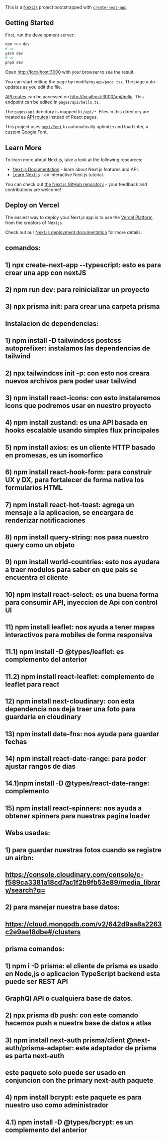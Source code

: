 This is a [Next.js](https://nextjs.org/) project bootstrapped with [`create-next-app`](https://github.com/vercel/next.js/tree/canary/packages/create-next-app).

## Getting Started

First, run the development server:

```bash
npm run dev
# or
yarn dev
# or
pnpm dev
```

Open [http://localhost:3000](http://localhost:3000) with your browser to see the result.

You can start editing the page by modifying `app/page.tsx`. The page auto-updates as you edit the file.

[API routes](https://nextjs.org/docs/api-routes/introduction) can be accessed on [http://localhost:3000/api/hello](http://localhost:3000/api/hello). This endpoint can be edited in `pages/api/hello.ts`.

The `pages/api` directory is mapped to `/api/*`. Files in this directory are treated as [API routes](https://nextjs.org/docs/api-routes/introduction) instead of React pages.

This project uses [`next/font`](https://nextjs.org/docs/basic-features/font-optimization) to automatically optimize and load Inter, a custom Google Font.

## Learn More

To learn more about Next.js, take a look at the following resources:

- [Next.js Documentation](https://nextjs.org/docs) - learn about Next.js features and API.
- [Learn Next.js](https://nextjs.org/learn) - an interactive Next.js tutorial.

You can check out [the Next.js GitHub repository](https://github.com/vercel/next.js/) - your feedback and contributions are welcome!

## Deploy on Vercel

The easiest way to deploy your Next.js app is to use the [Vercel Platform](https://vercel.com/new?utm_medium=default-template&filter=next.js&utm_source=create-next-app&utm_campaign=create-next-app-readme) from the creators of Next.js.

Check out our [Next.js deployment documentation](https://nextjs.org/docs/deployment) for more details.

## comandos:
## 1) npx create-next-app --typescript: esto es para crear una app con nextJS
## 
## 2) npm run dev: para reinicializar un proyecto
## 
## 3) npx prisma init: para crear una carpeta prisma
## 
## Instalacion de dependencias:
## 1) npm install -D tailwindcss postcss autoprefixer: instalamos las dependencias de tailwind
## 2) npx tailwindcss init -p: con esto nos creara nuevos archivos para poder usar tailwind
## 3) npm install react-icons: con esto instalaremos icons que podremos usar en nuestro proyecto
## 4) npm install zustand: es una API basada en hooks escalable usando simples flux principales
## 5) npm install axios: es un cliente HTTP basado en promesas, es un isomorfico
## 6) npm install react-hook-form: para construir UX y DX, para fortalecer de forma nativa los formularios HTML
## 7) npm install react-hot-toast: agrega un mensaje a la aplicacion, se encargara de renderizar notificaciones
## 8) npm install query-string: nos pasa nuestro query como un objeto
## 9) npm install world-countries: esto nos ayudara a traer modulos para saber en que pais se encuentra el cliente
## 10) npm install react-select: es una buena forma para consumir API, inyeccion de Api con control UI
## 11) npm install leaflet: nos ayuda a tener mapas interactivos para mobiles de forma responsiva
##  11.1) npm install -D @types/leaflet: es complemento del anterior
##  11.2) npm install react-leaflet: complemento de leaflet para react
## 12) npm install next-cloudinary: con esta dependencia nos deja traer una foto para guardarla en cloudinary
## 13) npm install date-fns: nos ayuda para guardar fechas 
## 14) npm install react-date-range: para poder ajustar rangos de dias
##  14.1)npm install -D @types/react-date-range: complemento
## 15) npm install react-spinners: nos ayuda a obtener spinners para nuestras pagina loader
## 
## Webs usadas:
## 
## 1) para guardar nuestras fotos cuando se registre un airbn:
## https://console.cloudinary.com/console/c-f589ca3381a18cd7ac1f2b9fb53e89/media_library/search?q=
## 2) para manejar nuestra base datos:
## https://cloud.mongodb.com/v2/642d9aa8a2263c2e9ae18dbe#/clusters
## 
## 
## 
## prisma comandos:
## 1) npm i -D prisma: el cliente de prisma es usado en Node,js o aplicacion TypeScript backend esta puede ser REST API
##    GraphQl API o cualquiera base de datos.
## 2) npx prisma db push: con este comando hacemos push a nuestra base de datos a atlas  
## 3) npm install next-auth prisma/client @next-auth/prisma-adapter: este adaptador de prisma es parta next-auth
##    este paquete solo puede ser usado en conjuncion con the primary next-auth paquete
## 4) npm install bcrypt: este paquete es para nuestro uso como administrador
##  4.1) npm install -D @types/bcrypt: es un complemento del anterior



